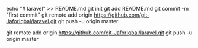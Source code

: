 echo "# laravel" >> README.md
git init
git add README.md
git commit -m "first commit"
git remote add origin https://github.com/git-JaforIqbal/laravel.git
git push -u origin master


git remote add origin https://github.com/git-JaforIqbal/laravel.git
git push -u origin master